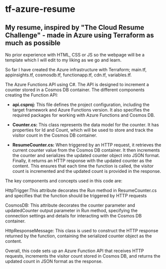 # tf-azure-resume

## My resume, inspired by "The Cloud Resume Challenge" - made in Azure using Terraform as much as possible

No prior experience with HTML, CSS or JS so the webpage will be a template which I will edit to my liking as we go and learn.

So far I have created the Azure infrastructure with Terraform; main.tf, appinsights.tf, cosmosdb.tf, functionapp.tf, cdn.tf, variables.tf. 

The Azure Functions API using C#. The API is designed to increment a counter stored in a Cosmos DB container.
The different components creating the Function API:
* **api.csproj:** This file defines the project configuration, including the target framework and Azure Functions version. It also specifies the required packages for working with Azure Functions and Cosmos DB.

* **Counter.cs:** This class represents the data model for the counter. It has properties for Id and Count, which will be used to store and track the visitor count in the Cosmos DB container.

* **ResumeCounter.cs:**  When triggered by an HTTP request, it retrieves the current counter value from the Cosmos DB container. It then increments the counter and serializes the updated counter object into JSON format. Finally, it returns an HTTP response with the updated counter as the content. This ensures that each time the function is called, the visitor count is incremented and the updated count is provided in the response.


The key components and concepts used in this code are:

HttpTrigger:This attribute decorates the Run method in ResumeCounter.cs and specifies that the function should be triggered by HTTP requests

CosmosDB: This attribute decorates the counter parameter and updatedCounter output parameter in Run method, specifying the connection settings and details for interacting with the Cosmos DB container.

HttpResponseMessage: This class is used to construct the HTTP response returned by the function, containing the serialized counter object as the content.

Overall, this code sets up an Azure Function API that receives HTTP requests, increments the visitor count stored in Cosmos DB, and returns the updated count in JSON format as the response.
